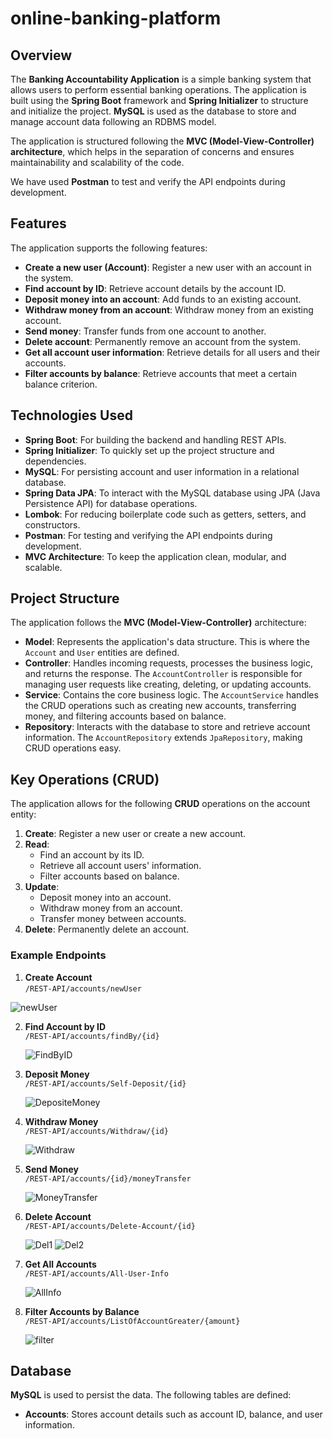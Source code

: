 # online-banking-platform

## Overview

The **Banking Accountability Application** is a simple banking system that allows users to perform essential banking operations. The application is built using the **Spring Boot** framework and **Spring Initializer** to structure and initialize the project. **MySQL** is used as the database to store and manage account data following an RDBMS model. 

The application is structured following the **MVC (Model-View-Controller) architecture**, which helps in the separation of concerns and ensures maintainability and scalability of the code.

We have used **Postman** to test and verify the API endpoints during development.

## Features

The application supports the following features:
- **Create a new user (Account)**: Register a new user with an account in the system.
- **Find account by ID**: Retrieve account details by the account ID.
- **Deposit money into an account**: Add funds to an existing account.
- **Withdraw money from an account**: Withdraw money from an existing account.
- **Send money**: Transfer funds from one account to another.
- **Delete account**: Permanently remove an account from the system.
- **Get all account user information**: Retrieve details for all users and their accounts.
- **Filter accounts by balance**: Retrieve accounts that meet a certain balance criterion.

## Technologies Used

- **Spring Boot**: For building the backend and handling REST APIs.
- **Spring Initializer**: To quickly set up the project structure and dependencies.
- **MySQL**: For persisting account and user information in a relational database.
- **Spring Data JPA**: To interact with the MySQL database using JPA (Java Persistence API) for database operations.
- **Lombok**: For reducing boilerplate code such as getters, setters, and constructors.
- **Postman**: For testing and verifying the API endpoints during development.
- **MVC Architecture**: To keep the application clean, modular, and scalable.

## Project Structure

The application follows the **MVC (Model-View-Controller)** architecture:
- **Model**: Represents the application's data structure. This is where the `Account` and `User` entities are defined.
- **Controller**: Handles incoming requests, processes the business logic, and returns the response. The `AccountController` is responsible for managing user requests like creating, deleting, or updating accounts.
- **Service**: Contains the core business logic. The `AccountService` handles the CRUD operations such as creating new accounts, transferring money, and filtering accounts based on balance.
- **Repository**: Interacts with the database to store and retrieve account information. The `AccountRepository` extends `JpaRepository`, making CRUD operations easy.

## Key Operations (CRUD)

The application allows for the following **CRUD** operations on the account entity:

1. **Create**: Register a new user or create a new account.
2. **Read**: 
   - Find an account by its ID.
   - Retrieve all account users' information.
   - Filter accounts based on balance.
3. **Update**: 
   - Deposit money into an account.
   - Withdraw money from an account.
   - Transfer money between accounts.
4. **Delete**: Permanently delete an account.

### Example Endpoints

1. **Create Account**  
   `/REST-API/accounts/newUser`
   
![newUser](https://github.com/user-attachments/assets/bb827f3c-055c-47bb-b669-462002e8a85f)
   
2. **Find Account by ID**  
   `/REST-API/accounts/findBy/{id}`
   
   ![FindByID](https://github.com/user-attachments/assets/6158a8bf-1b38-49e1-b014-6d3c33950d86)
   
3. **Deposit Money**  
   `/REST-API/accounts/Self-Deposit/{id}`
   
   ![DepositeMoney](https://github.com/user-attachments/assets/4d28d37e-72ab-48ef-9fb9-41b943c36e8b)
   
4. **Withdraw Money**  
   `/REST-API/accounts/Withdraw/{id}`
   
   ![Withdraw](https://github.com/user-attachments/assets/84e6b6ef-cbd8-4496-b701-6fb5c2d66153)
   
5. **Send Money**  
   `/REST-API/accounts/{id}/moneyTransfer`
   
   ![MoneyTransfer](https://github.com/user-attachments/assets/c7868411-fa59-42ce-9642-fa9a8397b727)

6. **Delete Account**  
   `/REST-API/accounts/Delete-Account/{id}`
   
   ![Del1](https://github.com/user-attachments/assets/334b2b0c-b2ae-402b-b036-12620c212782)
   ![Del2](https://github.com/user-attachments/assets/e4f1f4d2-102b-4a5b-b93e-c5bde22fa9f1)

   
7. **Get All Accounts**  
   `/REST-API/accounts/All-User-Info`
   
   ![AllInfo](https://github.com/user-attachments/assets/9f99297c-815e-465f-86de-4a634bdc5df8)
   
8. **Filter Accounts by Balance**  
   `/REST-API/accounts/ListOfAccountGreater/{amount}`

    ![filter](https://github.com/user-attachments/assets/edea6ad5-6d96-4453-8879-02dcf1e994de)


## Database

**MySQL** is used to persist the data. The following tables are defined:

- **Accounts**: Stores account details such as account ID, balance, and user information.
  
